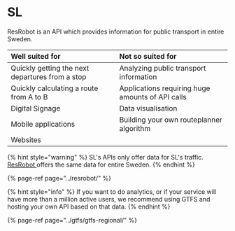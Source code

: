 # SL



ResRobot is an API which provides information for public transport in entire Sweden. 

| Well suited for | Not so suited for |
| :--- | :--- |
| Quickly getting the next departures from a stop | Analyzing public transport information |
| Quickly calculating a route from A to B | Applications requiring huge amounts of API calls |
| Digital Signage | Data visualisation |
| Mobile applications | Building your own routeplanner algorithm |
| Websites |  |

{% hint style="warning" %}
SL's APIs only offer data for SL's traffic. [ResRobot ](../resrobot/)offers the same data for entire Sweden.
{% endhint %}

{% page-ref page="../resrobot/" %}

{% hint style="info" %}
If you want to do analytics, or if your service will have more than a million active users, we recommend using GTFS and hosting your own API based on that data.
{% endhint %}

{% page-ref page="../gtfs/gtfs-regional/" %}

